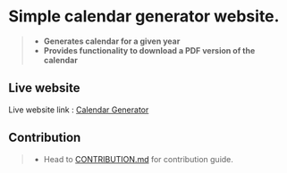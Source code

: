 # Simple calendar generator website. 

> - **Generates calendar for a given year**
> - **Provides functionality to download a PDF version of the calendar**

## Live website

Live website link : [Calendar Generator](https://jahir-raihan.github.io/calendar-generator/)

## Contribution

>- Head to [CONTRIBUTION.md](CONTRIBUTION.md) for contribution guide.

